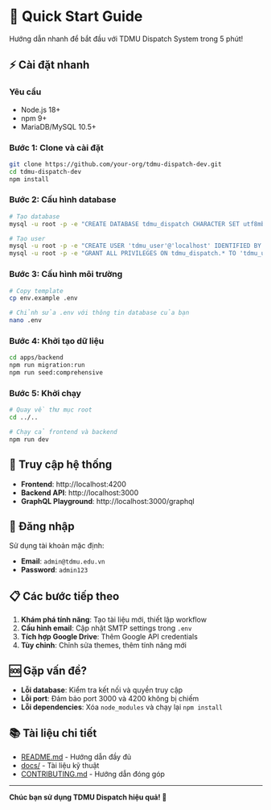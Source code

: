 # 🚀 Quick Start Guide

Hướng dẫn nhanh để bắt đầu với TDMU Dispatch System trong 5 phút!

## ⚡ Cài đặt nhanh

### Yêu cầu
- Node.js 18+ 
- npm 9+
- MariaDB/MySQL 10.5+

### Bước 1: Clone và cài đặt
```bash
git clone https://github.com/your-org/tdmu-dispatch-dev.git
cd tdmu-dispatch-dev
npm install
```

### Bước 2: Cấu hình database
```bash
# Tạo database
mysql -u root -p -e "CREATE DATABASE tdmu_dispatch CHARACTER SET utf8mb4 COLLATE utf8mb4_unicode_ci;"

# Tạo user
mysql -u root -p -e "CREATE USER 'tdmu_user'@'localhost' IDENTIFIED BY 'password123';"
mysql -u root -p -e "GRANT ALL PRIVILEGES ON tdmu_dispatch.* TO 'tdmu_user'@'localhost';"
```

### Bước 3: Cấu hình môi trường
```bash
# Copy template
cp env.example .env

# Chỉnh sửa .env với thông tin database của bạn
nano .env
```

### Bước 4: Khởi tạo dữ liệu
```bash
cd apps/backend
npm run migration:run
npm run seed:comprehensive
```

### Bước 5: Khởi chạy
```bash
# Quay về thư mục root
cd ../..

# Chạy cả frontend và backend
npm run dev
```

## 🎯 Truy cập hệ thống

- **Frontend**: http://localhost:4200
- **Backend API**: http://localhost:3000
- **GraphQL Playground**: http://localhost:3000/graphql

## 👤 Đăng nhập

Sử dụng tài khoản mặc định:
- **Email**: `admin@tdmu.edu.vn`
- **Password**: `admin123`

## 📋 Các bước tiếp theo

1. **Khám phá tính năng**: Tạo tài liệu mới, thiết lập workflow
2. **Cấu hình email**: Cập nhật SMTP settings trong `.env`
3. **Tích hợp Google Drive**: Thêm Google API credentials
4. **Tùy chỉnh**: Chỉnh sửa themes, thêm tính năng mới

## 🆘 Gặp vấn đề?

- **Lỗi database**: Kiểm tra kết nối và quyền truy cập
- **Lỗi port**: Đảm bảo port 3000 và 4200 không bị chiếm
- **Lỗi dependencies**: Xóa `node_modules` và chạy lại `npm install`

## 📚 Tài liệu chi tiết

- [README.md](README.md) - Hướng dẫn đầy đủ
- [docs/](docs/) - Tài liệu kỹ thuật
- [CONTRIBUTING.md](CONTRIBUTING.md) - Hướng dẫn đóng góp

---

**Chúc bạn sử dụng TDMU Dispatch hiệu quả! 🎉**
